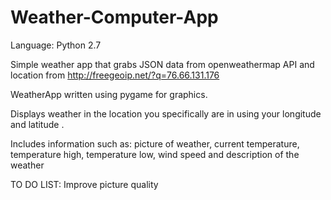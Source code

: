 # Weather-Computer-App

Language: Python 2.7

Simple weather app that grabs JSON data from openweathermap API and location from http://freegeoip.net/?q=76.66.131.176

WeatherApp written using pygame for graphics.

Displays weather in the location you specifically are in using your longitude and latitude .

Includes information such as:
  picture of weather,
  current temperature,
  temperature high,
  temperature low,
  wind speed and
  description of the weather
  
  
TO DO LIST:  Improve picture quality
